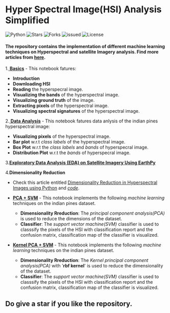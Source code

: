 # Hyper Spectral Image(HSI) Analysis Simplified
  ![Python](https://img.shields.io/badge/Python-3.6-green.svg)
  ![Stars](https://img.shields.io/github/stars/syamkakarla98/Hyper-Spectral-Image-Analysis-Simplified)
  ![Forks]( https://img.shields.io/github/forks/syamkakarla98/Hyper-Spectral-Image-Analysis-Simplified)
  ![issued](https://img.shields.io/github/issues/syamkakarla98/Hyper-Spectral-Image-Analysis-Simplified)
  ![License](https://img.shields.io/github/license/syamkakarla98/Hyperspectral_Image_Analysis_Simplified)
  <!-- [![Downloads](https://img.shields.io/github/downloads/syamkakarla98/Hyperspectral_Image_Analysis_Simplified/total.svg)](https://github.com/syamkakarla98/Hyperspectral_Image_Analysis_Simplified)
-->
  
#### The repository contains the implementation of different machine learning techniques on Hyperspectral and satellite Imagery analysis. Find more articles from [here](https://syamkakarla.medium.com/).

1.[ **Basics**](https://github.com/syamkakarla98/Hyperspectral_Image_Analysis_Simplified/blob/master/Basics.ipynb) - This notebook fatures:
  * **Introduction**
  * **Downloading HSI**
  * **Reading** the hyperspecral image.
  * **Visualizing the bands** of the hyperspectral image.
  * **Visualizing ground truth** of the image.
  * **Extracting pixels** of the hyperspectral image.
  * **Visualizing spectral signatures** of the hyperspectral image.


2.[ **Data Analysis**](https://github.com/syamkakarla98/Hyperspectral_Image_Analysis_Simplified/blob/master/Data%20Analysis.ipynb) - This notebook fatures data anlysis of the indian pines hyperspectral image:
  * **Visualizing pixels** of the hyperspectral image.
  * **Bar plot** w.r.t _class labels_ of the hyperspectral image.
  * **Box Plot** w.r.t the _class labels_ and _bands_ of hyperspecral image.
  * **Distribution Plot** w.r.t the _bands_ of hyperspecral image.

3.[**Exploratory Data Analysis (EDA) on Satellite Imagery Using EarthPy**](https://towardsdatascience.com/exploratory-data-analysis-eda-on-satellite-imagery-using-earthpy-c0e186fe4293)

4.**Dimensionality Reduction**
  * Check this article entitled [Dimensionality Reduction in Hyperspectral Images using Python](https://towardsdatascience.com/dimensionality-reduction-in-hyperspectral-images-using-python-611b40b6accc) and [*code*](https://github.com/syamkakarla98/Hyperspectral_Image_Analysis_Simplified/blob/master/Articles/Dimensionality_Reduction_on%C2%A0HSI_using_PCA.ipynb).
  
  
  * [ **PCA + SVM**](https://github.com/syamkakarla98/Hyperspectral_Image_Analysis_Simplified/blob/master/PCA%2BSVM.ipynb) - This notebook implements the following _machine learning_ techniques on the indian pines dataset.
    * **Dimensionality Rreduction**: The _principal component analysis(PCA)_ is used to reduce the dimensions of the dataset.
    * **Classifier**: The _support vector machine(SVM)_ classifier is used to classsify the pixels of the HSI with classification report and the confusion matrix, classification map of the classifier is visualized.
  
 * [ **Kernel PCA + SVM**](https://github.com/syamkakarla98/Hyperspectral_Image_Analysis_Simplified/blob/master/kernel%20PCA%2BSVM.ipynb)  - This notebook implements the following _machine learning_ techniques on the indian pines dataset.
 
    * **Dimensionality Rreduction**: The _Kernel principal component analysis(PCA)_  with '**rbf kernel**' is used to reduce the dimensionality of the dataset.
    * **Classifier**: The _support vector machine(SVM)_ classifier is used to classsify the pixels of the HSI with classification report and the confusion matrix, classification map of the classifier is visualized.



## Do give a star if you like the repository.
